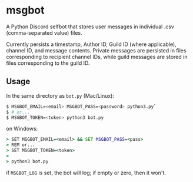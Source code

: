 # msgbot
A Python Discord selfbot that stores user messages in individual .csv (comma-separated value) files.

Currently persists a timestamp, Author ID, Guild ID (where applicable), channel ID, and message contents. Private messages are persisted in files corresponding to recipient channel IDs, while guild messages are stored in files corresponding to the guild ID.

## Usage
In the same directory as `bot.py` (Mac/Linux):
```sh
$ MSGBOT_EMAIL=<email> MSGBOT_PASS=<password> python3.py`
$ # or...
$ MSGBOT_TOKEN=<token> python3 bot.py
```

on Windows:
```cmd
> SET MSGBOT_EMAIL=<email> && SET MSGBOT_PASS=<pass>
> REM or...
> SET MSGBOT_TOKEN=<token>
>
> python3 bot.py
```

if `MSGBOT_LOG` is set, the bot will log; if empty or zero, then it won't.

